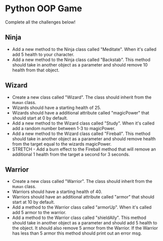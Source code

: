 # Python OOP Game

Complete all the challenges below!

## Ninja
- Add a new method to the Ninja class called "Meditate". When it's called add 5 health to your character.
- Add a new method to the Ninja class called "Backstab". This method should take in another object as a parameter and should remove 10 health from that object.


## Wizard
- Create a new class called "Wizard". The class should inherit from the `Human` class.
- Wizards should have a starting health of 25.
- Wizards should have a additional attribute called "magicPower" that should start at 0 by default.
- Add a new method to the Wizard class called "Study". When it's called add a random number between 1-3 to magicPower.
- Add a new method to the Wizard class called "Fireball". This method should take in another object as a parameter and should remove health from the target equal to the wizards magicPower.
- STRETCH - Add a burn effect to the Fireball method that will remove an additional 1 health from the target a second for 3 seconds.

## Warrior
- Create a new class called "Warrior". The class should inherit from the `Human` class.
- Warriors should have a starting health of 40.
- Warriors should have an additional attribute called "armor" that should start at 10 by default.
- Add a method to the Warrior class called "armorUp". When it's called add 5 armor to the warrior.
- Add a method to the Warrior class called "shieldAlly". This method should take in another object as a parameter and should add 5 health to the object. It should also remove 5 armor from the Warrior. If the Warrior has less than 5 armor this method should print out an error msg.
